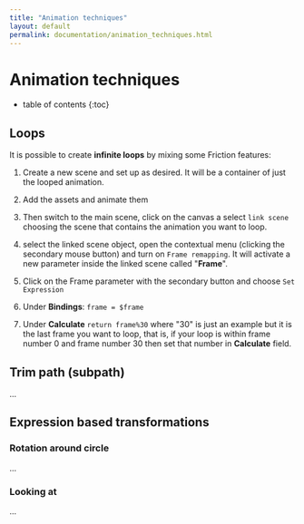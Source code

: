 ```yaml
---
title: "Animation techniques"
layout: default
permalink: documentation/animation_techniques.html
---
```


# Animation techniques

* table of contents
{:toc}

## Loops

It is possible to create **infinite loops** by mixing some Friction features:

1) Create a new scene and set up as desired. It will be a container of just the looped animation.
2) Add the assets and animate them
3) Then switch to the main scene, click on the canvas a select `link scene` choosing the scene that contains the animation you want to loop.
4) select the linked scene object, open the contextual menu (clicking the secondary mouse button) and turn on `Frame remapping`. It will activate a new parameter inside the linked scene called "**Frame**".
5) Click on the Frame parameter with the secondary button and choose `Set Expression`
6) Under **Bindings**:
```frame = $frame```

7) Under **Calculate**
```return frame%30```
where "30" is just an example but it is the last frame you want to loop, that is, if your loop is within frame number 0 and frame number 30 then set that number in **Calculate** field.

## Trim path (subpath)
...

## Expression based transformations

### Rotation around circle
...

### Looking at
...